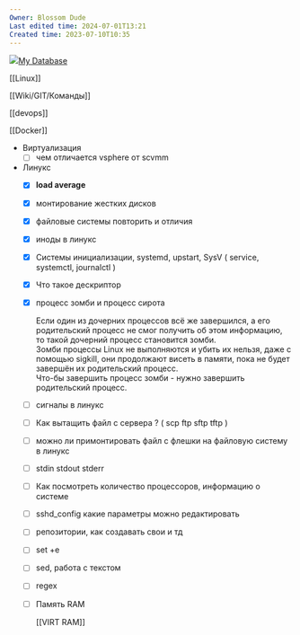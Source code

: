 ```yaml
---
Owner: Blossom Dude
Last edited time: 2024-07-01T13:21
Created time: 2023-07-10T10:35
---
```

[![](../../My%20Database%20d3b9340d6f924c93adfcda2a9df7236d/free-icon-database-storage-5732810.png)My Database](https://www.notion.so/d3b9340d6f924c93adfcda2a9df7236d?pvs=21)

[[Linux]]

[[Wiki/GIT/Команды]]

[[devops]]

[[Docker]]

- Виртуализация
    - [ ] чем отличается vsphere от scvmm
- Линукс
    - [x] **load average**
    - [x] монтирование жестких дисков
    - [x] файловые системы повторить и отличия
    - [x] иноды в линукс
    - [x] Системы инициализации, systemd, upstart, SysV ( service, systemctl, journalctl )
    - [x] Что такое дескриптор
    - [x] процесс зомби и процесс сирота
        
        Если один из дочерних процессов всё же завершился, а его родительский процесс не смог получить об этом информацию, то такой дочерний процесс становится зомби.  
        Зомби процессы Linux не выполняются и убить их нельзя, даже с помощью sigkill, они продолжают висеть в памяти, пока не будет завершён их родительский процесс.  
        Что-бы завершить процесс зомби - нужно завершить родительский процесс.  
        
    - [ ] сигналы в линукс
    - [ ] Как вытащить файл с сервера ? ( scp ftp sftp tftp )
    - [ ] можно ли примонтировать файл с флешки на файловую систему в линукс
    - [ ] stdin stdout stderr
    - [ ] Как посмотреть количество процессоров, информацию о системе
    - [ ] sshd_config какие параметры можно редактировать
    - [ ] репозитории, как создавать свои и тд
    - [ ] set +e
    - [ ] sed, работа с текстом
    - [ ] regex
    - [ ] Память RAM
        
        [[VIRT RAM]]